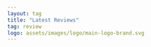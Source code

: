 ```yaml
---
layout: tag
title: "Latest Reviews"
tag: review
logo: assets/images/logo/main-logo-brand.svg
---
```

